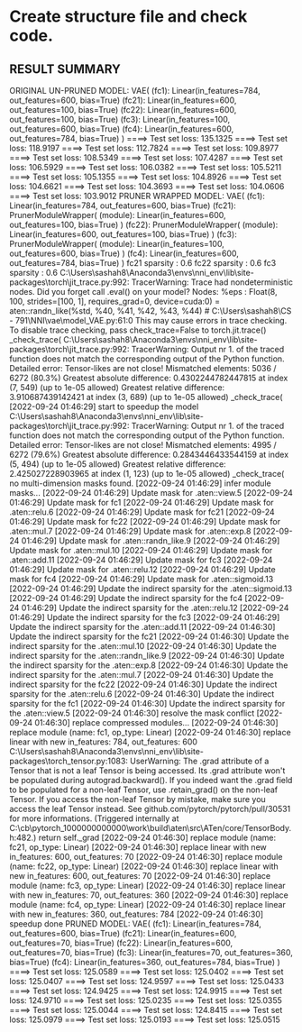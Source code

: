 # Create structure file and check code.

## RESULT SUMMARY ##

ORIGINAL UN-PRUNED MODEL: 
 VAE(
  (fc1): Linear(in_features=784, out_features=600, bias=True)
  (fc21): Linear(in_features=600, out_features=100, bias=True)
  (fc22): Linear(in_features=600, out_features=100, bias=True)
  (fc3): Linear(in_features=100, out_features=600, bias=True)
  (fc4): Linear(in_features=600, out_features=784, bias=True)
)
====> Test set loss: 135.1325
====> Test set loss: 118.9197
====> Test set loss: 112.7824
====> Test set loss: 109.8977
====> Test set loss: 108.5349
====> Test set loss: 107.4287
====> Test set loss: 106.5929
====> Test set loss: 106.0382
====> Test set loss: 105.5211
====> Test set loss: 105.1355
====> Test set loss: 104.8926
====> Test set loss: 104.6621
====> Test set loss: 104.3693
====> Test set loss: 104.0606
====> Test set loss: 103.9012
PRUNER WRAPPED MODEL: 
 VAE(
  (fc1): Linear(in_features=784, out_features=600, bias=True)
  (fc21): PrunerModuleWrapper(
    (module): Linear(in_features=600, out_features=100, bias=True)
  )
  (fc22): PrunerModuleWrapper(
    (module): Linear(in_features=600, out_features=100, bias=True)
  )
  (fc3): PrunerModuleWrapper(
    (module): Linear(in_features=100, out_features=600, bias=True)
  )
  (fc4): Linear(in_features=600, out_features=784, bias=True)
) 
fc21  sparsity :  0.6
fc22  sparsity :  0.6
fc3  sparsity :  0.6
C:\Users\sashah8\Anaconda3\envs\nni_env\lib\site-packages\torch\jit\_trace.py:992: TracerWarning: Trace had nondeterministic nodes. Did you forget call .eval() on your model? Nodes:
	%eps : Float(8, 100, strides=[100, 1], requires_grad=0, device=cuda:0) = aten::randn_like(%std, %40, %41, %42, %43, %44) # C:\Users\sashah8\CS - 791\NNI\vae\model_VAE.py:61:0
This may cause errors in trace checking. To disable trace checking, pass check_trace=False to torch.jit.trace()
  _check_trace(
C:\Users\sashah8\Anaconda3\envs\nni_env\lib\site-packages\torch\jit\_trace.py:992: TracerWarning: Output nr 1. of the traced function does not match the corresponding output of the Python function. Detailed error:
Tensor-likes are not close!
Mismatched elements: 5036 / 6272 (80.3%)
Greatest absolute difference: 0.4302244782447815 at index (7, 549) (up to 1e-05 allowed)
Greatest relative difference: 3.910687439142421 at index (3, 689) (up to 1e-05 allowed)
  _check_trace(
[2022-09-24 01:46:29] start to speedup the model
C:\Users\sashah8\Anaconda3\envs\nni_env\lib\site-packages\torch\jit\_trace.py:992: TracerWarning: Output nr 1. of the traced function does not match the corresponding output of the Python function. Detailed error:
Tensor-likes are not close!
Mismatched elements: 4995 / 6272 (79.6%)
Greatest absolute difference: 0.2843446433544159 at index (5, 494) (up to 1e-05 allowed)
Greatest relative difference: 2.425027228903965 at index (1, 123) (up to 1e-05 allowed)
  _check_trace(
no multi-dimension masks found.
[2022-09-24 01:46:29] infer module masks...
[2022-09-24 01:46:29] Update mask for .aten::view.5
[2022-09-24 01:46:29] Update mask for fc1
[2022-09-24 01:46:29] Update mask for .aten::relu.6
[2022-09-24 01:46:29] Update mask for fc21
[2022-09-24 01:46:29] Update mask for fc22
[2022-09-24 01:46:29] Update mask for .aten::mul.7
[2022-09-24 01:46:29] Update mask for .aten::exp.8
[2022-09-24 01:46:29] Update mask for .aten::randn_like.9
[2022-09-24 01:46:29] Update mask for .aten::mul.10
[2022-09-24 01:46:29] Update mask for .aten::add.11
[2022-09-24 01:46:29] Update mask for fc3
[2022-09-24 01:46:29] Update mask for .aten::relu.12
[2022-09-24 01:46:29] Update mask for fc4
[2022-09-24 01:46:29] Update mask for .aten::sigmoid.13
[2022-09-24 01:46:29] Update the indirect sparsity for the .aten::sigmoid.13
[2022-09-24 01:46:29] Update the indirect sparsity for the fc4
[2022-09-24 01:46:29] Update the indirect sparsity for the .aten::relu.12
[2022-09-24 01:46:29] Update the indirect sparsity for the fc3
[2022-09-24 01:46:29] Update the indirect sparsity for the .aten::add.11
[2022-09-24 01:46:30] Update the indirect sparsity for the fc21
[2022-09-24 01:46:30] Update the indirect sparsity for the .aten::mul.10
[2022-09-24 01:46:30] Update the indirect sparsity for the .aten::randn_like.9
[2022-09-24 01:46:30] Update the indirect sparsity for the .aten::exp.8
[2022-09-24 01:46:30] Update the indirect sparsity for the .aten::mul.7
[2022-09-24 01:46:30] Update the indirect sparsity for the fc22
[2022-09-24 01:46:30] Update the indirect sparsity for the .aten::relu.6
[2022-09-24 01:46:30] Update the indirect sparsity for the fc1
[2022-09-24 01:46:30] Update the indirect sparsity for the .aten::view.5
[2022-09-24 01:46:30] resolve the mask conflict
[2022-09-24 01:46:30] replace compressed modules...
[2022-09-24 01:46:30] replace module (name: fc1, op_type: Linear)
[2022-09-24 01:46:30] replace linear with new in_features: 784, out_features: 600
C:\Users\sashah8\Anaconda3\envs\nni_env\lib\site-packages\torch\_tensor.py:1083: UserWarning: The .grad attribute of a Tensor that is not a leaf Tensor is being accessed. Its .grad attribute won't be populated during autograd.backward(). If you indeed want the .grad field to be populated for a non-leaf Tensor, use .retain_grad() on the non-leaf Tensor. If you access the non-leaf Tensor by mistake, make sure you access the leaf Tensor instead. See github.com/pytorch/pytorch/pull/30531 for more informations. (Triggered internally at  C:\cb\pytorch_1000000000000\work\build\aten\src\ATen/core/TensorBody.h:482.)
  return self._grad
[2022-09-24 01:46:30] replace module (name: fc21, op_type: Linear)
[2022-09-24 01:46:30] replace linear with new in_features: 600, out_features: 70
[2022-09-24 01:46:30] replace module (name: fc22, op_type: Linear)
[2022-09-24 01:46:30] replace linear with new in_features: 600, out_features: 70
[2022-09-24 01:46:30] replace module (name: fc3, op_type: Linear)
[2022-09-24 01:46:30] replace linear with new in_features: 70, out_features: 360
[2022-09-24 01:46:30] replace module (name: fc4, op_type: Linear)
[2022-09-24 01:46:30] replace linear with new in_features: 360, out_features: 784
[2022-09-24 01:46:30] speedup done
PRUNED MODEL: 
 VAE(
  (fc1): Linear(in_features=784, out_features=600, bias=True)
  (fc21): Linear(in_features=600, out_features=70, bias=True)
  (fc22): Linear(in_features=600, out_features=70, bias=True)
  (fc3): Linear(in_features=70, out_features=360, bias=True)
  (fc4): Linear(in_features=360, out_features=784, bias=True)
)
====> Test set loss: 125.0589
====> Test set loss: 125.0402
====> Test set loss: 125.0407
====> Test set loss: 124.9597
====> Test set loss: 125.0433
====> Test set loss: 124.9425
====> Test set loss: 124.9915
====> Test set loss: 124.9710
====> Test set loss: 125.0235
====> Test set loss: 125.0355
====> Test set loss: 125.0044
====> Test set loss: 124.8415
====> Test set loss: 125.0979
====> Test set loss: 125.0193
====> Test set loss: 125.0515
